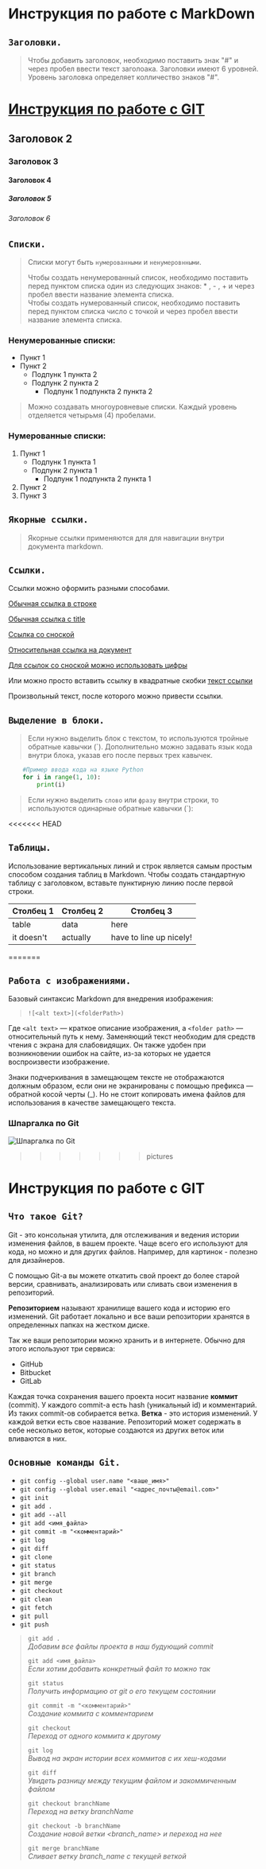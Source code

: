 # Инструкция по работе с MarkDown

## `Заголовки.`
> Чтобы добавить заголовок, необходимо поставить знак "#"
> и через пробел ввести текст заголоака. Заголовки имеют 6 уровней.
> Уровень заголовка определяет колличество знаков "#".

# [Инструкция по работе с GIT](#инструкция-brпо-работе-с-git)
## Заголовок 2
### Заголовок 3
#### Заголовок 4
##### Заголовок 5
###### Заголовок 6

## `Списки.`
> Списки могут быть `нумерованными` и `ненумеровнными`. 
>
> Чтобы создать ненумерованный список, необходимо поставить перед пунктом списка один из следующих знаков: * , - , +  и через пробел ввести название элемента списка.<br/>
> Чтобы создать нумерованный список, необходимо поставить перед пунктом списка число с точкой и через пробел ввести название элемента списка.

### Ненумерованные списки:
* Пункт 1
* Пункт 2
    - Подпунк 1 пункта 2
    - Подпунк 2 пункта 2
        - Подпунк 1 подпункта 2 пункта 2

> Можно создавать многоуровневые списки. Каждый уровень отделяется четырьмя (4) пробелами.
### Нумерованные списки:
1. Пункт 1
    + Подпунк 1 пункта 1
    + Подпунк 2 пункта 1
        + Подпунк 1 подпункта 2 пункта 1
2. Пункт 2
3. Пункт 3

## `Якорные ссылки.`
> Якорные ссылки применяются для для навигации внутри документа markdown.


## `Ссылки.`
Ссылки можно оформить разными способами.

[Обычная ссылка в строке](https://www.google.com)

[Обычная ссылка с title](https://www.google.com "Сайт Google")

[Ссылка со сноской][Произвольный регистронезависимый текст]

[Относительная ссылка на документ](../blob/master/LICENSE)

[Для ссылок со сноской можно использовать цифры][1]

Или можно просто вставить ссылку в квадратные скобки [текст ссылки]

Произвольный текст, после которого можно привести ссылки.

[произвольный регистронезависимый текст]: https://www.mozilla.org
[1]: http://slashdot.org
[текст ссылки]: http://www.reddit.com


## `Выделение в блоки.`
> Если нужно выделить блок с текстом, то используются тройные обратные кавычки (`). Дополнительно можно задавать язык кода внутри блока, указав его после первых трех кавычек.

``` python
    #Пример ввода кода на языке Python 
    for i in range(1, 10):
        print(i)
```
> Если нужно выделить `слово` или `фразу` внутри строки, то используются одинарные обратные кавычки (`):

<<<<<<< HEAD
## `Таблицы.`

Использование вертикальных линий и строк является самым простым способом создания таблиц в Markdown. Чтобы создать стандартную таблицу с заголовком, вставьте пунктирную линию после первой строки.

|Столбец 1   |Столбец 2   |Столбец 3|
|----------|-----------|------------|
|table     |data       |here                |
|it doesn't|actually   |have to line up nicely!|

=======
## `Работа с изображениями.`

Базовый синтаксис Markdown для внедрения изображения:

> `![<alt text>](<folderPath>)`

Где `<alt text>` — краткое описание изображения, а `<folder path>` — относительный путь к нему. Заменяющий текст необходим для средств чтения с экрана для слабовидящих. Он также удобен при возникновении ошибок на сайте, из-за которых не удается воспроизвести изображение.

Знаки подчеркивания в замещающем тексте не отображаются должным образом, если они не экранированы с помощью префикса — обратной косой черты (\_). Но не стоит копировать имена файлов для использования в качестве замещающего текста.

### Шпаргалка по Git

![Шпаргалка по Git](/%D0%A8%D0%BF%D0%B0%D1%80%D0%B3%D0%B0%D0%BB%D0%BA%D0%B0%20%D0%BF%D0%BE%20Git.jpeg)
>>>>>>> pictures

# Инструкция по работе с GIT

## `Что такое Git?`
Git - это консольная утилита, для отслеживания и ведения истории изменения файлов, в вашем проекте. Чаще всего его используют для кода, но можно и для других файлов. Например, для картинок - полезно для дизайнеров.

С помощью Git-a вы можете откатить свой проект до более старой версии, сравнивать, анализировать или сливать свои изменения в репозиторий.

**Репозиторием** называют хранилище вашего кода и историю его изменений. Git работает локально и все ваши репозитории хранятся в определенных папках на жестком диске.

Так же ваши репозитории можно хранить и в интернете. Обычно для этого используют три сервиса:
- GitHub
- Bitbucket
- GitLab

Каждая точка сохранения вашего проекта носит название **коммит** (commit). У каждого commit-a есть hash (уникальный id) и комментарий. Из таких commit-ов собирается ветка. **Ветка** - это история изменений. У каждой ветки есть свое название. Репозиторий может содержать в себе несколько веток, которые создаются из других веток или вливаются в них.

## `Основные команды Git.`

* `git config --global user.name "<ваше_имя>"`
* `git config --global user.email "<адрес_почты@email.com>"`
* `git init`
* `git add .`
* `git add --all`
* `git add <имя_файла> `
* `git commit -m "<комментарий>"`
* `git log`
* `git diff`
* `git clone`
* `git status`
* `git branch`
* `git merge`
* `git checkout`
* `git clean`
* `git fetch`
* `git pull`
* `git push`


> `git add .`  <br/>_Добавим все файлы проекта в наш будующий commit_ 
> 
> `git add <имя_файла>` <br/>_Если хотим добавить конкретный файл то можно так_
>
> `git status` <br/>_Получить информацию от git о его текущем состоянии_
>
> `git commit -m "<комментарий>"` <br/>_Создание коммита с комментарием_
>
> `git checkout` <br/>_Переход от одного коммита к другому_
>
> `git log` <br/>_Вывод на экран истории всех коммитов с их хеш-кодами_
>
> `git diff` <br/>_Увидеть разницу между текущим файлом и закоммиченным файлом_
>
> `git checkout branchName`<br/>_Переход на ветку branchName_
>
> `git checkout -b branchName`<br/>_Создание новой ветки <branch_name> и переход на нее_
>
> `git merge branchName`<br/>_Сливает ветку branch_name с текущей веткой_

